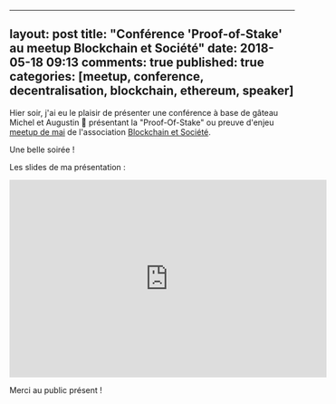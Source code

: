 
---
layout: post
title: "Conférence 'Proof-of-Stake' au meetup Blockchain et Société"
date: 2018-05-18 09:13
comments: true
published: true
categories: [meetup, conference, decentralisation, blockchain, ethereum, speaker]
---

Hier soir, j'ai eu le plaisir de présenter une conférence à base de gâteau Michel et Augustin 🤣 présentant la "Proof-Of-Stake" ou preuve d'enjeu [meetup de mai](https://www.meetup.com/fr-FR/Blockchain-Societe-Nantes/events/250342863/) de l'association [Blockchain et Société](https://blockchainsociete.org).

Une belle soirée !

Les slides de ma présentation :

<iframe src="https://docs.google.com/presentation/d/e/2PACX-1vSZhUnxaXOfdtWbT-dsiIxsVIbmkQlwP09i4Hu7HfQ6NGxjD1l92gId5i6DuA30qTnrIxMOeE9sa41q/embed?start=false&loop=false&delayms=60000" frameborder="0" width="560" height="349" allowfullscreen="true" mozallowfullscreen="true" webkitallowfullscreen="true"></iframe>

Merci au public présent !
